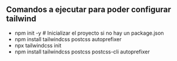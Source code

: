 
## Comandos a ejecutar para poder configurar tailwind
- npm init -y # Inicializar el proyecto si no hay un package.json
- npm install tailwindcss postcss autoprefixer
- npx tailwindcss init
- npm install tailwindcss postcss postcss-cli autoprefixer